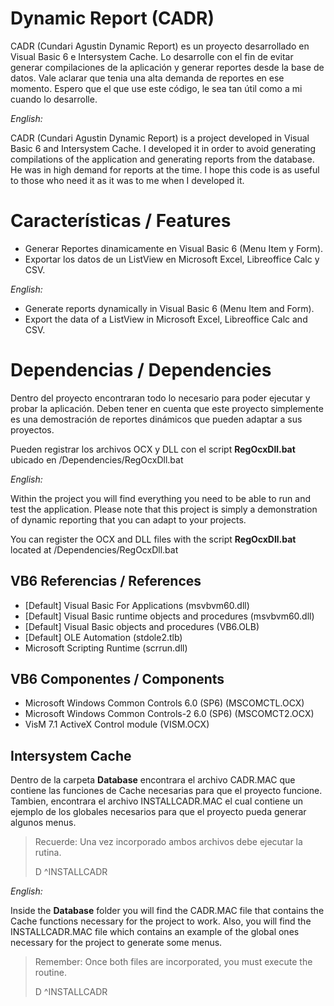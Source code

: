 # Dynamic Report (CADR)
CADR (Cundari Agustin Dynamic Report) es un proyecto desarrollado en Visual Basic 6 e Intersystem Cache. Lo desarrolle con el fin de evitar generar compilaciones de la aplicación y generar reportes desde la base de datos. Vale aclarar que tenia una alta demanda de reportes en ese momento. Espero que el que use este código, le sea tan útil como a mi  cuando lo desarrolle.

*English:*

CADR (Cundari Agustin Dynamic Report) is a project developed in Visual Basic 6 and Intersystem Cache. I developed it in order to avoid generating compilations of the application and generating reports from the database. He was in high demand for reports at the time. I hope this code is as useful to those who need it as it was to me when I developed it.

# Características / Features
 - Generar Reportes dinamicamente en Visual Basic 6 (Menu Item y Form).
 - Exportar los datos  de un ListView en Microsoft Excel, Libreoffice Calc y CSV.

*English:*
- Generate reports dynamically in Visual Basic 6 (Menu Item and Form).
- Export the data of a ListView in Microsoft Excel, Libreoffice Calc and CSV.

# Dependencias / Dependencies
Dentro del proyecto encontraran todo lo necesario para poder ejecutar y probar la aplicación. Deben tener en cuenta que este proyecto simplemente es una demostración de reportes dinámicos que pueden adaptar a sus proyectos.

Pueden registrar los archivos OCX y DLL con el script **RegOcxDll.bat** ubicado en /Dependencies/RegOcxDll.bat

*English:*

Within the project you will find everything you need to be able to run and test the application. Please note that this project is simply a demonstration of dynamic reporting that you can adapt to your projects.

You can register the OCX and DLL files with the script **RegOcxDll.bat** located at /Dependencies/RegOcxDll.bat

## VB6 Referencias / References
- [Default] Visual Basic For Applications (msvbvm60.dll)
- [Default] Visual Basic runtime objects and procedures (msvbvm60.dll)
- [Default] Visual Basic objects and procedures (VB6.OLB)
- [Default] OLE Automation (stdole2.tlb)
- Microsoft Scripting Runtime (scrrun.dll)
 
## VB6 Componentes / Components
- Microsoft Windows Common Controls 6.0 (SP6) (MSCOMCTL.OCX)
- Microsoft Windows Common Controls-2 6.0 (SP6) (MSCOMCT2.OCX)
- VisM 7.1 ActiveX Control module (VISM.OCX)

## Intersystem Cache
Dentro de la carpeta **Database** encontrara el archivo CADR.MAC que contiene las funciones de Cache necesarias para que el proyecto funcione. Tambien, encontrara el archivo INSTALLCADR.MAC el cual contiene un ejemplo de los globales necesarios para que el proyecto pueda generar algunos menus.

> Recuerde: Una vez incorporado ambos archivos debe ejecutar la rutina.
>
> D ^INSTALLCADR

*English:*

Inside the **Database** folder you will find the CADR.MAC file that contains the Cache functions necessary for the project to work. Also, you will find the INSTALLCADR.MAC file which contains an example of the global ones necessary for the project to generate some menus.

> Remember: Once both files are incorporated, you must execute the routine.
>
> D ^INSTALLCADR
